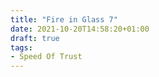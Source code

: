 ```yaml
---
title: "Fire in Glass 7"
date: 2021-10-20T14:58:20+01:00
draft: true
tags:
- Speed Of Trust
---
```







